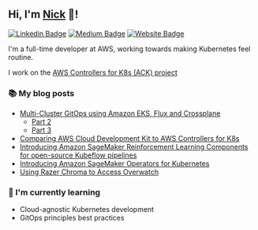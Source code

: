 ## Hi, I'm [Nick](https://redback.dev/) 👋!

[![Linkedin Badge](https://img.shields.io/badge/-thomsonnicholas-blue?style=flat&logo=Linkedin&logoColor=white&link=https://www.linkedin.com/in/thomsonnicholas/)](https://www.linkedin.com/in/thomsonnicholas/)
[![Medium Badge](https://img.shields.io/badge/-@RedbackThomson-000000?style=flat&labelColor=000000&logo=Medium&link=https://medium.com/@RedbackThomson)](https://medium.com/@RedbackThomson)
[![Website Badge](https://img.shields.io/badge/-redback.dev-5CCFF5?style=flat&logo=Google-Chrome&logoColor=white&link=https://redback.dev/)](https://redback.dev/)

I'm a full-time developer at AWS, working towards making Kubernetes feel routine.

I work on the [AWS Controllers for K8s (ACK) project](https://github.com/aws-controllers-k8s/)

### 📚 My blog posts
- [Multi-Cluster GitOps using Amazon EKS, Flux and Crossplane](https://aws.amazon.com/blogs/containers/part-1-build-multi-cluster-gitops-using-amazon-eks-flux-cd-and-crossplane/)
  - [Part 2](https://aws.amazon.com/blogs/containers/part-2-multi-cluster-gitops-cluster-fleet-provisioning-and-bootstrapping/)
  - [Part 3](https://aws.amazon.com/blogs/containers/part-3-multi-cluster-gitops-application-onboarding/)
- [Comparing AWS Cloud Development Kit to AWS Controllers for K8s](https://aws.amazon.com/blogs/opensource/comparing-aws-cloud-development-kit-and-aws-controllers-for-kubernetes/)
- [Introducing Amazon SageMaker Reinforcement Learning Components for open-source Kubeflow pipelines](https://aws.amazon.com/blogs/machine-learning/introducing-amazon-sagemaker-reinforcement-learning-components-for-open-source-kubeflow-pipelines/)
- [Introducing Amazon SageMaker Operators for Kubernetes](https://aws.amazon.com/blogs/machine-learning/introducing-amazon-sagemaker-operators-for-kubernetes/)
- [Using Razer Chroma to Access Overwatch](https://medium.com/@RedbackThomson/chroma-overwatch-e41aab4c4404)

### 🧠 I'm currently learning
- Cloud-agnostic Kubernetes development
- GitOps principles best practices
